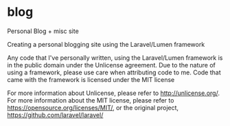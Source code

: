 # blog
Personal Blog + misc site

Creating a personal blogging site using the Laravel/Lumen framework

Any code that I've personally written, using the Laravel/Lumen framework is in the public domain under the Unlicense agreement. Due to the nature of using a framework, please use care when attributing code to me. Code that came with the framework is licensed under the MIT license

For more information about Unlicense, please refer to <http://unlicense.org/>. For more information about the MIT license, please refer to <https://opensource.org/licenses/MIT/>, or the original project, <https://github.com/laravel/laravel/>
